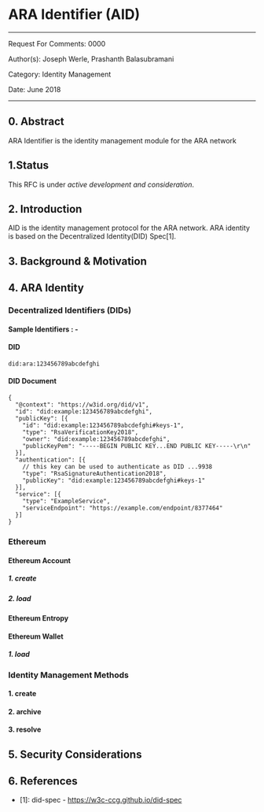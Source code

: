 ARA Identifier (AID)
=========================

---
Request For Comments: 0000

Author(s): Joseph Werle, Prashanth Balasubramani

Category: Identity Management

Date: June 2018

---


## 0. Abstract
ARA Identifier is the identity management module for the ARA network

## 1.Status

This RFC is under _active development and consideration_.

## 2. Introduction
AID is the identity management protocol for the ARA network. ARA identity
is based on the Decentralized Identity(DID) Spec[1].

## 3. Background & Motivation

## 4. ARA Identity

### Decentralized Identifiers (DIDs)

#### Sample Identifiers : -

#### DID
```
did:ara:123456789abcdefghi
```
#### DID Document
```
{
  "@context": "https://w3id.org/did/v1",
  "id": "did:example:123456789abcdefghi",
  "publicKey": [{
    "id": "did:example:123456789abcdefghi#keys-1",
    "type": "RsaVerificationKey2018",
    "owner": "did:example:123456789abcdefghi",
    "publicKeyPem": "-----BEGIN PUBLIC KEY...END PUBLIC KEY-----\r\n"
  }],
  "authentication": [{
    // this key can be used to authenticate as DID ...9938
    "type": "RsaSignatureAuthentication2018",
    "publicKey": "did:example:123456789abcdefghi#keys-1"
  }],
  "service": [{
    "type": "ExampleService",
    "serviceEndpoint": "https://example.com/endpoint/8377464"
  }]
}
```

### Ethereum

#### Ethereum Account

##### 1. create

##### 2. load

#### Ethereum Entropy

#### Ethereum Wallet

##### 1. load

### Identity Management Methods

#### 1. create

#### 2. archive

#### 3. resolve

## 5. Security Considerations

## 6. References

* [1]: did-spec - https://w3c-ccg.github.io/did-spec

